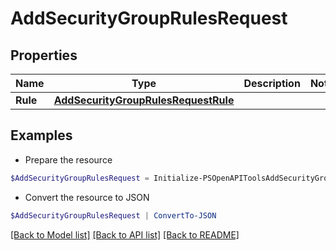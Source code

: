 # AddSecurityGroupRulesRequest
## Properties

Name | Type | Description | Notes
------------ | ------------- | ------------- | -------------
**Rule** | [**AddSecurityGroupRulesRequestRule**](AddSecurityGroupRulesRequestRule.md) |  | 

## Examples

- Prepare the resource
```powershell
$AddSecurityGroupRulesRequest = Initialize-PSOpenAPIToolsAddSecurityGroupRulesRequest  -Rule null
```

- Convert the resource to JSON
```powershell
$AddSecurityGroupRulesRequest | ConvertTo-JSON
```

[[Back to Model list]](../README.md#documentation-for-models) [[Back to API list]](../README.md#documentation-for-api-endpoints) [[Back to README]](../README.md)


